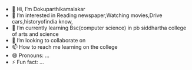 - 👋 Hi, I’m Dokuparthikamalakar
- 👀 I’m interested in Reading newspaper,Watching movies,Drive cars,historyofindia know,
- 🌱 I’m currently learning   Bsc(computer science) in pb siddhartha college of arts and science
- 💞️ I’m looking to collaborate on 
- 📫 How to reach me learning on the college
- 😄 Pronouns: ...
- ⚡ Fun fact: ...

<!---
Dokuparthikamalakar/Dokuparthikamalakar is a ✨ special ✨ repository because its `README.md` (this file) appears on your GitHub profile.
You can click the Preview link to take a look at your changes.
--->
